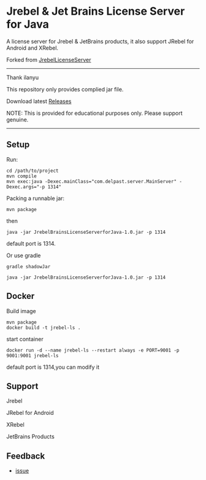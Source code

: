 # Jrebel & Jet Brains License Server for Java

A license server for Jrebel & JetBrains products, it also support JRebel for Android and XRebel.

Forked from [JrebelLicenseServer](https://github.com/SpectatorWjx/JrebelLicenseServer)

***
Thank ilanyu

This repository only provides complied jar file.

Download latest [Releases](https://github.com/HuaJI66/JrebelActivateServer/releases)

NOTE: This is provided for educational purposes only. Please support genuine.

***

## Setup

Run:

```
cd /path/to/project
mvn compile 
mvn exec:java -Dexec.mainClass="com.delpast.server.MainServer" -Dexec.args="-p 1314"
```

Packing a runnable jar:

```
mvn package
```

then

```
java -jar JrebelBrainsLicenseServerforJava-1.0.jar -p 1314
```

default port is 1314.

Or use gradle

```
gradle shadowJar

java -jar JrebelBrainsLicenseServerforJava-1.0.jar -p 1314
```

## Docker

Build image

```
mvn package 
docker build -t jrebel-ls .
```

start container

```
docker run -d --name jrebel-ls --restart always -e PORT=9001 -p 9001:9001 jrebel-ls
```

default port is 1314,you can modify it

## Support

Jrebel

JRebel for Android

XRebel

JetBrains Products

## Feedback

+ [issue](https://github.com/HuaJI66/JrebelLicenseServer/issues)
